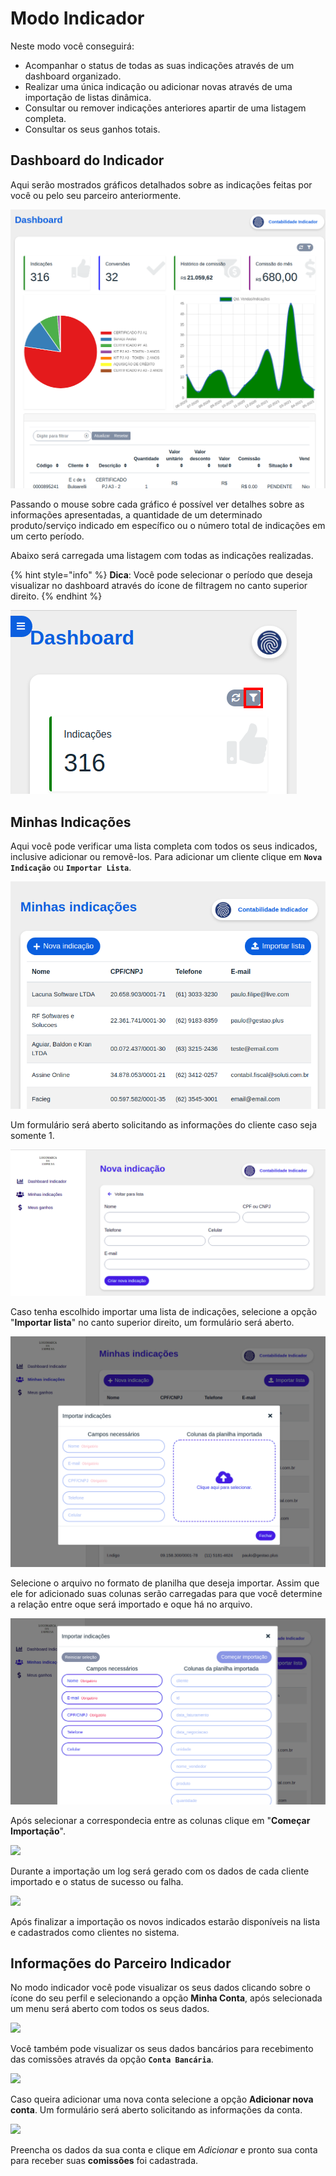 # Modo Indicador

Neste modo você conseguirá:

- Acompanhar o status de todas as suas indicações através de um dashboard organizado.
- Realizar uma única indicação ou adicionar novas através de uma importação de listas dinâmica.
- Consultar ou remover indicações anteriores apartir de uma listagem completa.
- Consultar os seus ganhos totais.

## Dashboard do Indicador

Aqui serão mostrados gráficos detalhados sobre as indicações feitas por você ou pelo seu parceiro anteriormente.

![](/ERP/assets/portal/3_portal.png)

Passando o mouse sobre cada gráfico é possível ver detalhes sobre as informações apresentadas, a quantidade de um determinado produto/serviço indicado em específico ou o número total de indicações em um certo período.

Abaixo será carregada uma listagem com todas as indicações realizadas.

{% hint style="info" %}
**Dica**: Você pode selecionar o período que deseja visualizar no dashboard através do ícone de filtragem no canto superior direito.
{% endhint %}

![](/ERP/assets/portal/4_portal.png)

## Minhas Indicações

Aqui você pode verificar uma lista completa com todos os seus indicados, inclusive adicionar ou removê-los. Para adicionar um cliente clique em **`Nova Indicação`** ou **`Importar Lista`**.

![](/ERP/assets/portal/6_portal.png)

Um formulário será aberto solicitando as informações do cliente caso seja somente 1.

![](/ERP/assets/portal/7_portal.png)

Caso tenha escolhido importar uma lista de indicações, selecione a opção "**Importar lista**" no canto superior direito, um formulário será aberto.

![](/ERP/assets/portal/8_portal.png)

Selecione o arquivo no formato de planilha que deseja importar. Assim que ele for adicionado suas colunas serão carregadas para que você determine a relação entre oque será importado e oque há no arquivo.

![](/ERP/assets/portal/9_portal.png)

Após selecionar a correspondecia entre as colunas clique em "**Começar Importação**".

![](/ERP/assets/portal/10_portal.png)

Durante a importação um log será gerado com os dados de cada cliente importado e o status de sucesso ou falha.

![](/ERP/assets/portal/11_portal.png)

Após finalizar a importação os novos indicados estarão disponíveis na lista e cadastrados como clientes no sistema.

## Informações do Parceiro Indicador

No modo indicador você pode visualizar os seus dados clicando sobre o ícone do seu perfil e selecionando a opção **Minha Conta**, após selecionada um menu será aberto com todos os seus dados.

![](/ERP/assets/portal/12_portal.png)

Você também pode visualizar os seus dados bancários para recebimento das comissões através da opção **`Conta Bancária`**.

![](/ERP/assets/portal/13_portal.png)

Caso queira adicionar uma nova conta selecione a opção **Adicionar nova conta**. Um formulário será aberto solicitando as informações da conta.

![](/ERP/assets/portal/14_portal.png)

Preencha os dados da sua conta e clique em *Adicionar* e pronto sua conta para receber suas **comissões** foi cadastrada.